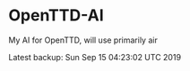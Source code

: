 # OpenTTD-AI
My AI for OpenTTD, will use primarily air

Latest backup: Sun Sep 15 04:23:02 UTC 2019
